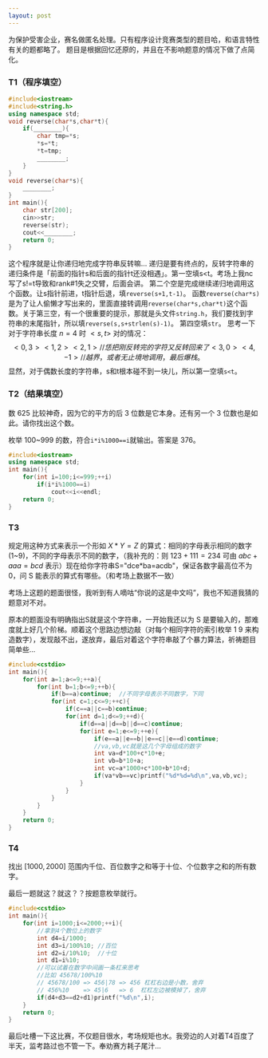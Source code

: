 ```yaml
---
layout: post
---
```

为保护受害企业，赛名做匿名处理。只有程序设计竞赛类型的题目哈，和语言特性有关的题都略了。
题目是根据回忆还原的，并且在不影响题意的情况下做了点简化。

### T1（程序填空）
```c++
#include<iostream>
#include<string.h>
using namespace std;
void reverse(char*s,char*t){
    if(________){
        char tmp=*s;
        *s=*t;
        *t=tmp;
        ________;
    }
}
void reverse(char*s){
    ________;
}
int main(){
    char str[200];
    cin>>str;
    reverse(str);
    cout<<________;
    return 0;
}
```

这个程序就是让你递归地完成字符串反转嘛...
递归是要有终点的，反转字符串的递归条件是「前面的指针s和后面的指针t还没相遇」。第一空填s<t。考场上我nc写了s!=t导致和rank#1失之交臂，后面会讲。
第二个空是完成继续递归地调用这个函数。让s指针前进，t指针后退，填`reverse(s+1,t-1)`。
函数`reverse(char*s)`是为了让人偷懒才写出来的，里面直接转调用`reverse(char*s,char*t)`这个函数。关于第三空，有一个很重要的提示，那就是头文件`string.h`，我们要找到字符串的末尾指针，所以填`reverse(s,s+strlen(s)-1)`。
第四空填`str`。
思考一下对于字符串长度 $n=4$ 时 $<s,t>$ 对的情况：
$$
<0,3>
<1,2>
<2,1> //恁把刚反转完的字符又反转回来了
<3,0>
<4,-1> //越界，或者无止境地调用，最后爆栈。
$$
显然，对于偶数长度的字符串，s和t根本碰不到一块儿，所以第一空填`s<t`。


### T2（结果填空）
数 625 比较神奇，因为它的平方的后 3 位数是它本身。还有另一个 3 位数也是如此。请你找出这个数。

枚举 100~999 的数，符合`i*i%1000==i`就输出。答案是 376。
```c++
#include<iostream>
using namespace std;
int main(){
    for(int i=100;i<=999;++i)
        if(i*i%1000==i)
            cout<<i<<endl;
    return 0;
}
```

### T3
规定用这种方式来表示一个形如 $X*Y=Z$ 的算式：相同的字母表示相同的数字 (1~9)，不同的字母表示不同的数字，（我补充的：则 $123+111=234$ 可由 $abc+aaa=bcd$ 表示）现在给你字符串S="dce*ba=acdb"，保证各数字最高位不为 0，问 S 能表示的算式有哪些。（和考场上数据不一致）

考场上这题的题面很怪，我听到有人嘀咕“你说的这是中文吗”，我也不知道我猜的题意对不对。

原本的题面没有明确指出S就是这个字符串，一开始我还以为 S 是要输入的，那难度就上好几个阶梯。顺着这个思路边想边敲（对每个相同字符的索引枚举 $1~9$ 来构造数字），发现敲不出，遂放弃，最后对着这个字符串敲了个暴力算法，祈祷题目简单些...
```c++
#include<cstdio>
int main(){
    for(int a=1;a<=9;++a){
        for(int b=1;b<=9;++b){
            if(b==a)continue;  //不同字母表示不同数字，下同
            for(int c=1;c<=9;++c){
                if(c==a||c==b)continue;
                for(int d=1;d<=9;++d){
                    if(d==a||d==b||d==c)continue;
                    for(int e=1;e<=9;++e){
                        if(e==a||e==b||e==c||e==d)continue;
                        //va,vb,vc就是这几个字母组成的数字
                        int va=d*100+c*10+e;
                        int vb=b*10+a;
                        int vc=a*1000+c*100+b*10+d;
                        if(va*vb==vc)printf("%d*%d=%d\n",va,vb,vc);
                    }
                }
            }
        }
    }
    return 0;
}
```

### T4

找出 $[1000,2000]$ 范围内千位、百位数字之和等于十位、个位数字之和的所有数字。

最后一题就这？就这？？按题意枚举就行。
```c++
#include<cstdio>
int main(){
    for(int i=1000;i<=2000;++i){
        //拿到4个数位上的数字
        int d4=i/1000;
        int d3=i/100%10; //百位
        int d2=i/10%10;  //十位
        int d1=i%10;
        //可以试着在数字中间画一条杠来思考
        //比如 45678/100%10
        // 45678/100 => 456|78 => 456 杠杠右边是小数，舍弃
        // 456%10    => 45|6   => 6  杠杠左边被模掉了，舍弃
        if(d4+d3==d2+d1)printf("%d\n",i);
    }
    return 0;
}
```

最后吐槽一下这比赛，不仅题目很水，考场规矩也水。我旁边的人对着T4百度了半天，监考路过也不管一下。奉劝赛方耗子尾汁...
